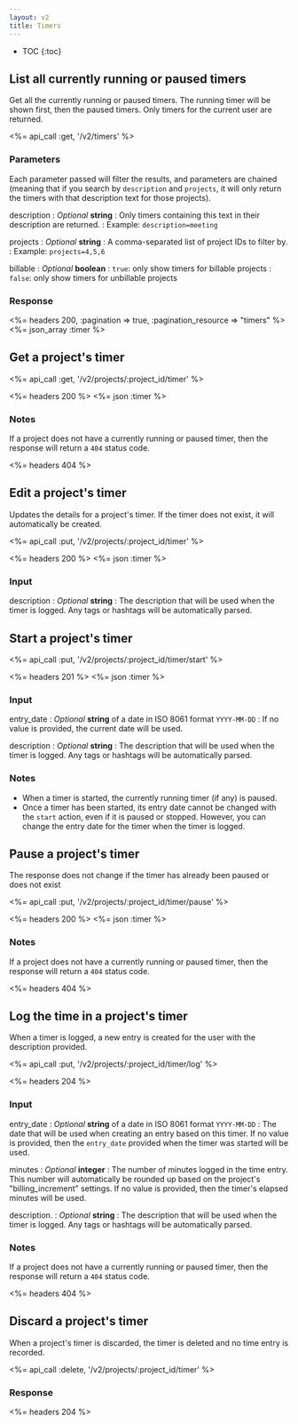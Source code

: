 ```yaml
---
layout: v2
title: Timers
---
```


* TOC
{:toc}

## List all currently running or paused timers

Get all the currently running or paused timers. The running timer will be shown
first, then the paused timers. Only timers for the current user are returned.

<%= api_call :get, '/v2/timers' %>

### Parameters

Each parameter passed will filter the results, and parameters are chained
(meaning that if you search by `description` and `projects`, it will only
return the timers with that description text for those projects).

description
: *Optional* **string**
: Only timers containing this text in their description are returned.
: Example: `description=meeting`

projects
: *Optional* **string**
: A comma-separated list of project IDs to filter by.
: Example: `projects=4,5,6`

billable
: *Optional* **boolean**
: `true`: only show timers for billable projects
: `false`: only show timers for unbillable projects

### Response

<%= headers 200, :pagination => true, :pagination_resource => "timers" %>
<%= json_array :timer %>

## Get a project's timer

<%= api_call :get, '/v2/projects/:project_id/timer' %>

<%= headers 200 %>
<%= json :timer %>

### Notes

If a project does not have a currently running or paused timer, then the response will return a `404` status code.

<%= headers 404 %>

## Edit a project's timer

Updates the details for a project's timer. If the timer does not exist, it will automatically be created.

<%= api_call :put, '/v2/projects/:project_id/timer' %>

<%= headers 200 %>
<%= json :timer %>

### Input

description
: *Optional* **string**
: The description that will be used when the timer is logged. Any tags or hashtags will be automatically parsed.

## Start a project's timer

<%= api_call :put, '/v2/projects/:project_id/timer/start' %>

<%= headers 201 %>
<%= json :timer %>

### Input

entry_date
: *Optional* **string** of a date in ISO 8061 format `YYYY-MM-DD`
: If no value is provided, the current date will be used.

description
: *Optional* **string**
: The description that will be used when the timer is logged. Any tags or hashtags will be automatically parsed.

### Notes

* When a timer is started, the currently running timer (if any) is paused.
* Once a timer has been started, its entry date cannot be changed with the `start` action, even if it is paused or stopped. However, you can change the entry date for the timer when the timer is logged.

## Pause a project's timer

The response does not change if the timer has already been paused or does not exist

<%= api_call :put, '/v2/projects/:project_id/timer/pause' %>

<%= headers 200 %>
<%= json :timer %>

### Notes

If a project does not have a currently running or paused timer, then the response will return a `404` status code.

<%= headers 404 %>

## Log the time in a project's timer

When a timer is logged, a new entry is created for the user with the description provided.

<%= api_call :put, '/v2/projects/:project_id/timer/log' %>

<%= headers 204 %>

### Input

entry_date
: *Optional* **string** of a date in ISO 8061 format `YYYY-MM-DD`
: The date that will be used when creating an entry based on this timer. If no value is provided, then the `entry_date` provided when the timer was started will be used.

minutes
: *Optional* **integer**
: The number of minutes logged in the time entry. This number will automatically be rounded up based on the project's "billing_increment" settings. If no value is provided, then the timer's elapsed minutes will be used.

description.
: *Optional* **string**
: The description that will be used when the timer is logged. Any tags or hashtags will be automatically parsed.

### Notes

If a project does not have a currently running or paused timer, then the response will return a `404` status code.

<%= headers 404 %>


## Discard a project's timer

When a project's timer is discarded, the timer is deleted and no time entry is recorded.

<%= api_call :delete, '/v2/projects/:project_id/timer' %>

### Response

<%= headers 204 %>
